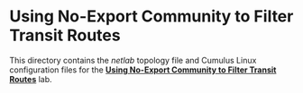 # Using No-Export Community to Filter Transit Routes

This directory contains the *netlab* topology file and Cumulus Linux configuration files for the **[Using No-Export Community to Filter Transit Routes](../../docs/policy/d-no-export.md)** lab.

